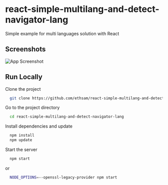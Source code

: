 # react-simple-multilang-and-detect-navigator-lang
Simple example for multi languages solution with React

## Screenshots

![App Screenshot](https://www.ethsam.fr/images/github-images/react-simple-multilang-and-detect-navigator-lang.png?text=Simple+example+for+multi+languages+solution+with+React)

## Run Locally

Clone the project

```bash
  git clone https://github.com/ethsam/react-simple-multilang-and-detect-navigator-lang.git
```

Go to the project directory

```bash
  cd react-simple-multilang-and-detect-navigator-lang
```

Install dependencies and update

```bash
  npm install
  npm update
```

Start the server

```bash
  npm start
```

or

```bash
  NODE_OPTIONS=--openssl-legacy-provider npm start
```

